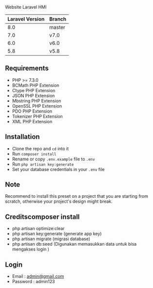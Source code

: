Website Laravel HMI

| Laravel Version | Branch |
|-----------------|--------|
| 8.0             | master |
| 7.0             | v7.0   |
| 6.0             | v6.0   |
| 5.8             | v5.8   |

## Requirements

- PHP >= 7.3.0
- BCMath PHP Extension
- Ctype PHP Extension
- JSON PHP Extension
- Mbstring PHP Extension
- OpenSSL PHP Extension
- PDO PHP Extension
- Tokenizer PHP Extension
- XML PHP Extension

## Installation

- Clone the repo and `cd` into it
- Run `composer install`
- Rename or copy `.env.example` file to `.env`
- Run `php artisan key:generate`
- Set your database credentials in your `.env` file

## Note

Recommend to install this preset on a project that you are starting from scratch, otherwise your project's design might break.

## Creditscomposer install
- php artisan optimize:clear 
- php artisan key:generate (generate app key)
- php artisan migrate (migrasi database)
- php artisan db:seed (Digunakan memasukkan data untuk bisa mengakses login )

## Login
- Email : admin@gmail.com
- Password : admin123
